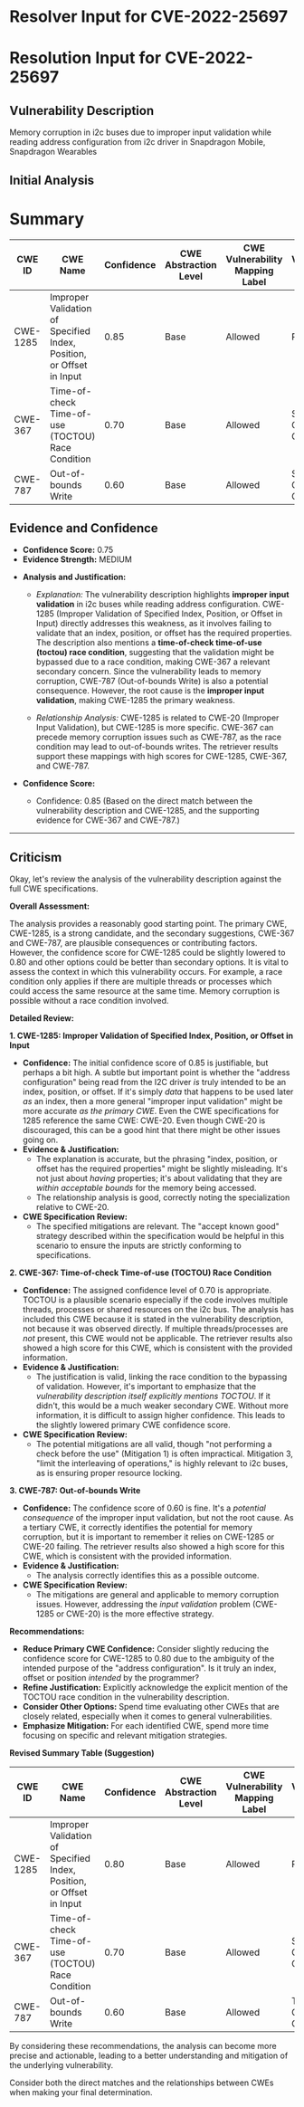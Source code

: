 # Resolver Input for CVE-2022-25697

# Resolution Input for CVE-2022-25697

## Vulnerability Description
Memory corruption in i2c buses due to improper input validation while reading address configuration from i2c driver in Snapdragon Mobile, Snapdragon Wearables

## Initial Analysis
# Summary
| CWE ID | CWE Name | Confidence | CWE Abstraction Level | CWE Vulnerability Mapping Label | CWE-Vulnerability Mapping Notes |
|---|---|---|---|---|---|
| CWE-1285 | Improper Validation of Specified Index, Position, or Offset in Input | 0.85 | Base | Allowed | Primary CWE |
| CWE-367 | Time-of-check Time-of-use (TOCTOU) Race Condition | 0.70 | Base | Allowed | Secondary Candidate CWE |
| CWE-787 | Out-of-bounds Write | 0.60 | Base | Allowed | Secondary Candidate CWE |

## Evidence and Confidence

*   **Confidence Score:** 0.75
*   **Evidence Strength:** MEDIUM

- **Analysis and Justification:**  
  - *Explanation:* The vulnerability description highlights **improper input validation** in i2c buses while reading address configuration. CWE-1285 (Improper Validation of Specified Index, Position, or Offset in Input) directly addresses this weakness, as it involves failing to validate that an index, position, or offset has the required properties. The description also mentions a **time-of-check time-of-use (toctou) race condition**, suggesting that the validation might be bypassed due to a race condition, making CWE-367 a relevant secondary concern. Since the vulnerability leads to memory corruption, CWE-787 (Out-of-bounds Write) is also a potential consequence. However, the root cause is the **improper input validation**, making CWE-1285 the primary weakness.
  
  - *Relationship Analysis:* CWE-1285 is related to CWE-20 (Improper Input Validation), but CWE-1285 is more specific. CWE-367 can precede memory corruption issues such as CWE-787, as the race condition may lead to out-of-bounds writes. The retriever results support these mappings with high scores for CWE-1285, CWE-367, and CWE-787.

- **Confidence Score:**  
  - Confidence: 0.85 (Based on the direct match between the vulnerability description and CWE-1285, and the supporting evidence for CWE-367 and CWE-787.)

---

## Criticism
Okay, let's review the analysis of the vulnerability description against the full CWE specifications.

**Overall Assessment:**

The analysis provides a reasonably good starting point. The primary CWE, CWE-1285, is a strong candidate, and the secondary suggestions, CWE-367 and CWE-787, are plausible consequences or contributing factors. However, the confidence score for CWE-1285 could be slightly lowered to 0.80 and other options could be better than secondary options. It is vital to assess the context in which this vulnerability occurs. For example, a race condition only applies if there are multiple threads or processes which could access the same resource at the same time. Memory corruption is possible without a race condition involved.

**Detailed Review:**

**1. CWE-1285: Improper Validation of Specified Index, Position, or Offset in Input**

*   **Confidence:** The initial confidence score of 0.85 is justifiable, but perhaps a bit high. A subtle but important point is whether the "address configuration" being read from the I2C driver *is* truly intended to be an index, position, or offset. If it's simply *data* that happens to be used later *as* an index, then a more general "improper input validation" might be more accurate *as the primary CWE*. Even the CWE specifications for 1285 reference the same CWE: CWE-20. Even though CWE-20 is discouraged, this can be a good hint that there might be other issues going on.
*   **Evidence & Justification:**
    *   The explanation is accurate, but the phrasing "index, position, or offset has the required properties" might be slightly misleading. It's not just about *having* properties; it's about validating that they are *within acceptable bounds* for the memory being accessed.
    *   The relationship analysis is good, correctly noting the specialization relative to CWE-20.
*   **CWE Specification Review:**
    *   The specified mitigations are relevant. The "accept known good" strategy described within the specification would be helpful in this scenario to ensure the inputs are strictly conforming to specifications.

**2. CWE-367: Time-of-check Time-of-use (TOCTOU) Race Condition**

*   **Confidence:** The assigned confidence level of 0.70 is appropriate. TOCTOU is a plausible scenario especially if the code involves multiple threads, processes or shared resources on the i2c bus. The analysis has included this CWE because it is stated in the vulnerability description, not because it was observed directly. If multiple threads/processes are *not* present, this CWE would not be applicable. The retriever results also showed a high score for this CWE, which is consistent with the provided information.
*   **Evidence & Justification:**
    *   The justification is valid, linking the race condition to the bypassing of validation. However, it's important to emphasize that the *vulnerability description itself explicitly mentions TOCTOU*. If it didn't, this would be a much weaker secondary CWE. Without more information, it is difficult to assign higher confidence. This leads to the slightly lowered primary CWE confidence score.
*   **CWE Specification Review:**
    *   The potential mitigations are all valid, though "not performing a check before the use" (Mitigation 1) is often impractical. Mitigation 3, "limit the interleaving of operations," is highly relevant to i2c buses, as is ensuring proper resource locking.

**3. CWE-787: Out-of-bounds Write**

*   **Confidence:** The confidence score of 0.60 is fine. It's a *potential consequence* of the improper input validation, but not the root cause. As a tertiary CWE, it correctly identifies the potential for memory corruption, but it is important to remember it relies on CWE-1285 or CWE-20 failing. The retriever results also showed a high score for this CWE, which is consistent with the provided information.
*   **Evidence & Justification:**
    *   The analysis correctly identifies this as a possible outcome.
*   **CWE Specification Review:**
    *   The mitigations are general and applicable to memory corruption issues. However, addressing the *input validation* problem (CWE-1285 or CWE-20) is the more effective strategy.

**Recommendations:**

*   **Reduce Primary CWE Confidence:** Consider slightly reducing the confidence score for CWE-1285 to 0.80 due to the ambiguity of the intended purpose of the "address configuration". Is it truly an index, offset or position *intended* by the programmer?
*   **Refine Justification:** Explicitly acknowledge the explicit mention of the TOCTOU race condition in the vulnerability description.
*   **Consider Other Options:** Spend time evaluating other CWEs that are closely related, especially when it comes to general vulnerabilities.
*   **Emphasize Mitigation:** For each identified CWE, spend more time focusing on specific and relevant mitigation strategies.

**Revised Summary Table (Suggestion)**

| CWE ID | CWE Name | Confidence | CWE Abstraction Level | CWE Vulnerability Mapping Label | CWE-Vulnerability Mapping Notes |
|---|---|---|---|---|---|
| CWE-1285 | Improper Validation of Specified Index, Position, or Offset in Input | 0.80 | Base | Allowed | Primary CWE |
| CWE-367 | Time-of-check Time-of-use (TOCTOU) Race Condition | 0.70 | Base | Allowed | Secondary Candidate CWE |
| CWE-787 | Out-of-bounds Write | 0.60 | Base | Allowed | Tertiary Candidate CWE |

By considering these recommendations, the analysis can become more precise and actionable, leading to a better understanding and mitigation of the underlying vulnerability.

Consider both the direct matches and the relationships between CWEs
when making your final determination.
        